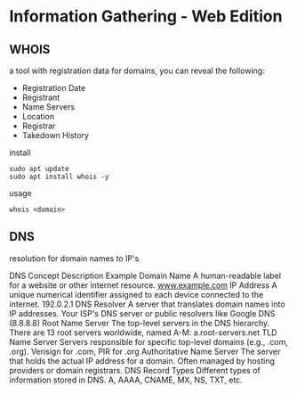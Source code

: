 # Information Gathering - Web Edition

## WHOIS

a tool with registration data for domains, you can reveal the following:

- Registration Date
- Registrant
- Name Servers
- Location
- Registrar
- Takedown History

install
```
sudo apt update
sudo apt install whois -y
```

usage
```
whois <domain>
```

## DNS

resolution for domain names to IP's


DNS Concept 	Description 	Example
Domain Name 	A human-readable label for a website or other internet resource. 	www.example.com
IP Address 	A unique numerical identifier assigned to each device connected to the internet. 	192.0.2.1
DNS Resolver 	A server that translates domain names into IP addresses. 	Your ISP's DNS server or public resolvers like Google DNS (8.8.8.8)
Root Name Server 	The top-level servers in the DNS hierarchy. 	There are 13 root servers worldwide, named A-M: a.root-servers.net
TLD Name Server 	Servers responsible for specific top-level domains (e.g., .com, .org). 	Verisign for .com, PIR for .org
Authoritative Name Server 	The server that holds the actual IP address for a domain. 	Often managed by hosting providers or domain registrars.
DNS Record Types 	Different types of information stored in DNS. 	A, AAAA, CNAME, MX, NS, TXT, etc.
